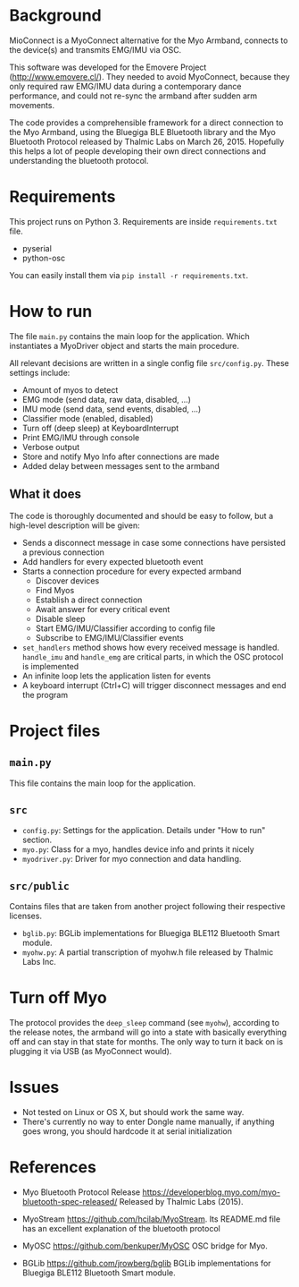 # Background
MioConnect is a MyoConnect alternative for the Myo Armband, connects to the device(s) and transmits EMG/IMU via OSC.

This software was developed for the Emovere Project (http://www.emovere.cl/). They needed to avoid MyoConnect, because
they only required raw EMG/IMU data during a contemporary dance performance, and could not re-sync the armband after
sudden arm movements.

The code provides a comprehensible framework for a direct connection to the Myo Armband, using the Bluegiga BLE
Bluetooth library and the Myo Bluetooth Protocol released by Thalmic Labs on March 26, 2015. Hopefully this helps a lot
of people developing their own direct connections and understanding the bluetooth protocol.

# Requirements

This project runs on Python 3. Requirements are inside `requirements.txt` file.

* pyserial
* python-osc

You can easily install them via `pip install -r requirements.txt`.

# How to run
The file `main.py` contains the main loop for the application. Which instantiates a MyoDriver object and starts the
main procedure.

All relevant decisions are written in a single config file `src/config.py`. These settings include:
* Amount of myos to detect
* EMG mode (send data, raw data, disabled, ...)
* IMU mode (send data, send events, disabled, ...)
* Classifier mode (enabled, disabled)
* Turn off (deep sleep) at KeyboardInterrupt
* Print EMG/IMU through console
* Verbose output
* Store and notify Myo Info after connections are made
* Added delay between messages sent to the armband

## What it does
The code is thoroughly documented and should be easy to follow, but a high-level description will be given:
* Sends a disconnect message in case some connections have persisted a previous connection
* Add handlers for every expected bluetooth event
* Starts a connection procedure for every expected armband
  * Discover devices
  * Find Myos
  * Establish a direct connection
  * Await answer for every critical event
  * Disable sleep
  * Start EMG/IMU/Classifier according to config file
  * Subscribe to EMG/IMU/Classifier events
* `set_handlers` method shows how every received message is handled. `handle_imu` and `handle_emg` are critical parts,
in which the OSC protocol is implemented
* An infinite loop lets the application listen for events 
* A keyboard interrupt (Ctrl+C) will trigger disconnect messages and end the program

# Project files

## `main.py`

This file contains the main loop for the application.

## `src`

* `config.py`: Settings for the application. Details under "How to run" section.
* `myo.py`: Class for a myo, handles device info and prints it nicely
* `myodriver.py`: Driver for myo connection and data handling.

## `src/public`

Contains files that are taken from another project following their respective licenses.

* `bglib.py`:  BGLib implementations for Bluegiga BLE112 Bluetooth Smart module.
* `myohw.py`: A partial transcription of myohw.h file released by Thalmic Labs Inc.


# Turn off Myo
The protocol provides the `deep_sleep` command (see `myohw`), according to the release notes, the armband will go into
a state with basically everything off and can stay in that state for months. The only way to turn it back on is plugging
it via USB (as MyoConnect would).

# Issues

* Not tested on Linux or OS X, but should work the same way.
* There's currently no way to enter Dongle name manually, if anything goes wrong, you should hardcode it at serial
initialization

# References
* Myo Bluetooth Protocol Release 
https://developerblog.myo.com/myo-bluetooth-spec-released/
Released by Thalmic Labs (2015).

* MyoStream
https://github.com/hcilab/MyoStream.
Its README.md file has an excellent explanation of the bluetooth protocol

* MyOSC
https://github.com/benkuper/MyOSC
OSC bridge for Myo.

* BGLib
https://github.com/jrowberg/bglib
BGLib implementations for Bluegiga BLE112 Bluetooth Smart module.